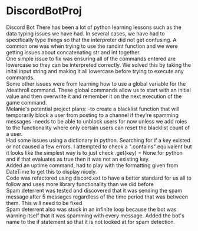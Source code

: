 # DiscordBotProj
 Discord Bot
 There has been a lot of python learning lessons such as the data typing issues we have had. In several cases, we have had to specifically type things so that the interpreter did not get confusing. A common one was when trying to use the randint function and we were getting issues about concatenating str and int together. <br>
 One simple issue to fix was ensuring all of the commands entered are lowercase so they can be interpreted correctly. We solved this by taking the inital input string and making it all lowercase before trying to execute any commands.<br>
 Some other issues were from learning how to use a global variable for the /deathroll command. These global commands allow us to start with an initial value and then overwrite it and remember it on the next execution of the game command.<br> 
 Melanie's potential project plans: 
  -to create a blacklist function that will temporarily block a user from posting to a channel if they're spamming messages
    -needs to be able to unblock users for now unless we add roles to the functionality where only certain users can reset the blacklist count of a user.<br>
  Had some issues using a dictionary in python. Searching for if a key existed or not caused a few errors. I attempted to check a ".contains" equivalent but it looks like the simplest way is to just check .get(key) = None for python and if that evaluates as true then it was not an existing key. <br>
  Added an uptime command, had to play with the formatting given from DateTime to get this to display nicely.<br>
  Code was refactored using discord.ext to have a better standard for us all to follow and uses more library functionality than we did before<br>
  Spam deterrent was tested and discovered that it was sending the spam message after 5 messages regardless of the time period that was between them. This will need to be fixed<br>
  Spam deterrent also was stuck in an infinite loop because the bot was warning itself that it was spamming with every message. Added the bot's name to the if statement so that it is not looked at for spam detection.<br>
